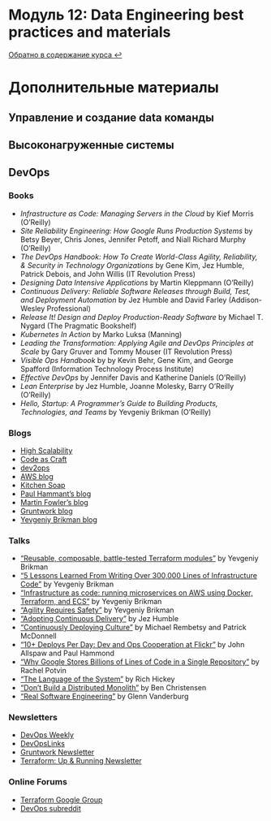 # Модуль 12: Data Engineering best practices and materials

[Обратно в содержание курса :leftwards_arrow_with_hook:](https://github.com/Data-Learn/data-engineering/blob/master/DE%20-%20101%20Guide.md) 



# Дополнительные материалы

## Управление и создание data команды

## Высоконагруженные системы


## DevOps
### Books

- *Infrastructure as Code: Managing Servers in the Cloud* by Kief Morris (O’Reilly)
- *Site Reliability Engineering: How Google Runs Production Systems* by Betsy Beyer, Chris Jones, Jennifer Petoff, and Niall Richard Murphy (O’Reilly)
- *The DevOps Handbook: How To Create World-Class Agility, Reliability, & Security in Technology Organizations* by Gene Kim, Jez Humble, Patrick Debois, and John Willis (IT Revolution Press)
- *Designing Data Intensive Applications* by Martin Kleppmann (O’Reilly)
- *Continuous Delivery: Reliable Software Releases through Build, Test, and Deployment Automation* by Jez Humble and David Farley (Addison-Wesley Professional)
- *Release It! Design and Deploy Production-Ready Software* by Michael T. Nygard (The Pragmatic Bookshelf)
- *Kubernetes In Action* by Marko Luksa (Manning)
- *Leading the Transformation: Applying Agile and DevOps Principles at Scale* by Gary Gruver and Tommy Mouser (IT Revolution Press)
- *Visible Ops Handbook* by by Kevin Behr, Gene Kim, and George Spafford (Information Technology Process Institute)
- *Effective DevOps* by Jennifer Davis and Katherine Daniels (O’Reilly)
- *Lean Enterprise* by Jez Humble, Joanne Molesky, Barry O’Reilly (O’Reilly)
- *Hello, Startup: A Programmer’s Guide to Building Products, Technologies, and Teams* by Yevgeniy Brikman (O’Reilly)

### Blogs

- [High Scalability](http://highscalability.com/)
- [Code as Craft](https://codeascraft.com/)
- [dev2ops](http://dev2ops.org/)
- [AWS blog](https://aws.amazon.com/blogs/aws/)
- [Kitchen Soap](http://www.kitchensoap.com/)
- [Paul Hammant’s blog](http://paulhammant.com/)
- [Martin Fowler’s blog](http://martinfowler.com/bliki/)
- [Gruntwork blog](https://blog.gruntwork.io/)
- [Yevgeniy Brikman blog](http://www.ybrikman.com/writing/)

### Talks

- [“Reusable, composable, battle-tested Terraform modules”](http://bit.ly/32b28JD) by Yevgeniy Brikman
- [“5 Lessons Learned From Writing Over 300,000 Lines of Infrastructure Code”](http://bit.ly/2ZCcEfi) by Yevgeniy Brikman
- [“Infrastructure as code: running microservices on AWS using Docker, Terraform, and ECS”](http://bit.ly/30TYaVu) by Yevgeniy Brikman
- [“Agility Requires Safety”](http://bit.ly/2YJuqJb) by Yevgeniy Brikman
- [“Adopting Continuous Delivery”](https://youtu.be/ZLBhVEo1OG4) by Jez Humble
- [“Continuously Deploying Culture”](https://vimeo.com/51310058) by Michael Rembetsy and Patrick McDonnell
- [“10+ Deploys Per Day: Dev and Ops Cooperation at Flickr”](https://youtu.be/LdOe18KhtT4) by John Allspaw and Paul Hammond
- [“Why Google Stores Billions of Lines of Code in a Single Repository”](https://youtu.be/W71BTkUbdqE) by Rachel Potvin
- [“The Language of the System”](https://youtu.be/ROor6_NGIWU) by Rich Hickey
- [“Don’t Build a Distributed Monolith”](https://youtu.be/-czp0Y4Z36Y) by Ben Christensen
- [“Real Software Engineering”](https://youtu.be/NP9AIUT9nos) by Glenn Vanderburg

### Newsletters

- [DevOps Weekly](http://www.devopsweekly.com/)
- [DevOpsLinks](http://devopslinks.com/)
- [Gruntwork Newsletter](http://www.gruntwork.io/newsletter/)
- [Terraform: Up & Running Newsletter](http://bit.ly/32dnRAW)

### Online Forums

- [Terraform Google Group](http://bit.ly/2L5mazu)
- [DevOps subreddit](https://www.reddit.com/r/devops/)
